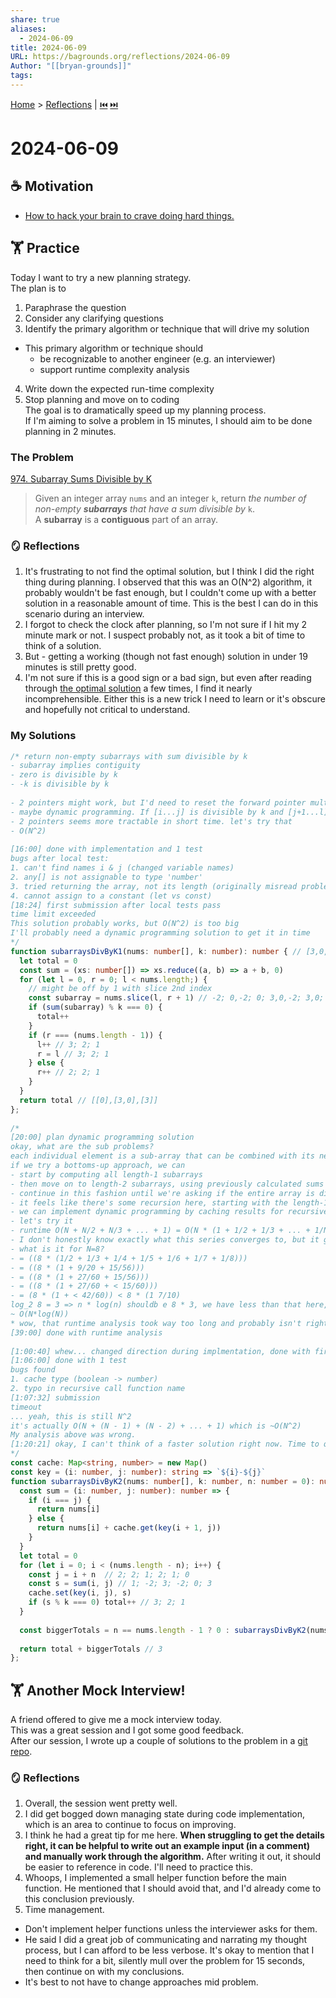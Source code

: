 ```yaml
---  
share: true  
aliases:  
  - 2024-06-09  
title: 2024-06-09  
URL: https://bagrounds.org/reflections/2024-06-09  
Author: "[[bryan-grounds]]"  
tags:   
---  
```

[Home](../index.md) > [Reflections](./index.md) | [⏮️](./2024-06-08.md) [⏭️](./2024-06-10.md)  
# 2024-06-09  
## ☕ Motivation  
- [How to hack your brain to crave doing hard things.](../videos/how-to-hack-your-brain-to-crave-doing-hard-things.md)  
  
## 🏋 Practice  
Today I want to try a new planning strategy.  
The plan is to  
1. Paraphrase the question  
2. Consider any clarifying questions  
3. Identify the primary algorithm or technique that will drive my solution  
- This primary algorithm or technique should  
  - be recognizable to another engineer (e.g. an interviewer)  
  - support runtime complexity analysis  
4. Write down the expected run-time complexity  
5. Stop planning and move on to coding  
The goal is to dramatically speed up my planning process.  
If I'm aiming to solve a problem in 15 minutes, I should aim to be done planning in 2 minutes.  
  
### The Problem  
[974. Subarray Sums Divisible by K](https://leetcode.com/problems/subarray-sums-divisible-by-k)  
> Given an integer array `nums` and an integer `k`, return _the number of non-empty **subarrays** that have a sum divisible by_ `k`.  
> A **subarray** is a **contiguous** part of an array.  
  
### 🪞 Reflections  
1. It's frustrating to not find the optimal solution, but I think I did the right thing during planning. I observed that this was an O(N^2) algorithm, it probably wouldn't be fast enough, but I couldn't come up with a better solution in a reasonable amount of time. This is the best I can do in this scenario during an interview.  
2. I forgot to check the clock after planning, so I'm not sure if I hit my 2 minute mark or not. I suspect probably not, as it took a bit of time to think of a solution.  
3. But - getting a working (though not fast enough) solution in under 19 minutes is still pretty good.  
4. I'm not sure if this is a good sign or a bad sign, but even after reading through [the optimal solution](https://leetcode.com/problems/subarray-sums-divisible-by-k/solution) a few times, I find it nearly incomprehensible. Either this is a new trick I need to learn or it's obscure and hopefully not critical to understand.  
  
### My Solutions  
```ts  
/* return non-empty subarrays with sum divisible by k  
- subarray implies contiguity  
- zero is divisible by k  
- -k is divisible by k  
  
- 2 pointers might work, but I'd need to reset the forward pointer multiple times  
- maybe dynamic programming. If [i...j] is divisible by k and [j+1...l] is divisible by k, then [i...l] is divisible by k  
- 2 pointers seems more tractable in short time. let's try that  
- O(N^2)  
  
[16:00] done with implementation and 1 test  
bugs after local test:  
1. can't find names i & j (changed variable names)  
2. any[] is not assignable to type 'number'  
3. tried returning the array, not its length (originally misread problem)  
4. cannot assign to a constant (let vs const)  
[18:24] first submission after local tests pass  
time limit exceeded  
This solution probably works, but O(N^2) is too big  
I'll probably need a dynamic programming solution to get it in time  
*/  
function subarraysDivByK1(nums: number[], k: number): number { // [3,0,-2] k=3  
  let total = 0  
  const sum = (xs: number[]) => xs.reduce((a, b) => a + b, 0)  
  for (let l = 0, r = 0; l < nums.length;) {  
    // might be off by 1 with slice 2nd index  
    const subarray = nums.slice(l, r + 1) // -2; 0,-2; 0; 3,0,-2; 3,0; 3  
    if (sum(subarray) % k === 0) {  
      total++  
    }  
    if (r === (nums.length - 1)) {  
      l++ // 3; 2; 1  
      r = l // 3; 2; 1  
    } else {  
      r++ // 2; 2; 1  
    }  
  }  
  return total // [[0],[3,0],[3]]  
};  
  
/*  
[20:00] plan dynamic programming solution  
okay, what are the sub problems?  
each individual element is a sub-array that can be combined with its neighbors  
if we try a bottoms-up approach, we can  
- start by computing all length-1 subarrays  
- then move on to length-2 subarrays, using previously calculated sums  
- continue in this fashion until we're asking if the entire array is divisible by k  
- it feels like there's some recursion here, starting with the length-1 and moving up  
- we can implement dynamic programming by caching results for recursive calls  
- let's try it  
- runtime O(N + N/2 + N/3 + ... + 1) = O(N * (1 + 1/2 + 1/3 + ... + 1/N))  
- I don't honestly know exactly what this series converges to, but it grows slowly  
- what is it for N=8?  
- = ((8 * (1/2 + 1/3 + 1/4 + 1/5 + 1/6 + 1/7 + 1/8)))  
- = ((8 * (1 + 9/20 + 15/56)))  
- = ((8 * (1 + 27/60 + 15/56)))  
- = ((8 * (1 + 27/60 + < 15/60)))  
- = (8 * (1 + < 42/60)) < 8 * (1 7/10)  
log_2 8 = 3 => n * log(n) shouldb e 8 * 3, we have less than that here, so maybe this is roughly logarithmic or less  
~ O(N*log(N))  
* wow, that runtime analysis took way too long and probably isn't right  
[39:00] done with runtime analysis  
  
[1:00:40] whew... changed direction during implmentation, done with first pass  
[1:06:00] done with 1 test  
bugs found  
1. cache type (boolean -> number)  
2. typo in recursive call function name  
[1:07:32] submission  
timeout  
... yeah, this is still N^2  
it's actually O(N + (N - 1) + (N - 2) + ... + 1) which is ~O(N^2)  
My analysis above was wrong.  
[1:20:21] okay, I can't think of a faster solution right now. Time to quit.  
*/  
const cache: Map<string, number> = new Map()  
const key = (i: number, j: number): string => `${i}-${j}`  
function subarraysDivByK2(nums: number[], k: number, n: number = 0): number { // [3,0,-2] k=3  
  const sum = (i: number, j: number): number => {  
    if (i === j) {  
      return nums[i]  
    } else {  
      return nums[i] + cache.get(key(i + 1, j))  
    }  
  }  
  let total = 0  
  for (let i = 0; i < (nums.length - n); i++) {  
    const j = i + n  // 2; 2; 1; 2; 1; 0  
    const s = sum(i, j) // 1; -2; 3; -2; 0; 3  
    cache.set(key(i, j), s)  
    if (s % k === 0) total++ // 3; 2; 1  
  }  
    
  const biggerTotals = n == nums.length - 1 ? 0 : subarraysDivByK2(nums, k, n + 1)  
    
  return total + biggerTotals // 3  
};  
```  
  
## 🏋️ Another Mock Interview!  
A friend offered to give me a mock interview today.  
This was a great session and I got some good feedback.  
After our session, I wrote up a couple of solutions to the problem in a [git repo](https://gitlab.com/bagrounds/interview-prep/-/blob/main/src/run-length-encoded-dot-product.ts).  
  
### 🪞 Reflections  
1. Overall, the session went pretty well.  
2. I did get bogged down managing state during code implementation, which is an area to continue to focus on improving.  
3. I think he had a great tip for me here. **When struggling to get the details right, it can be helpful to write out an example input (in a comment) and manually work through the algorithm.** After writing it out, it should be easier to reference in code. I'll need to practice this.  
4. Whoops, I implemented a small helper function before the main function. He mentioned that I should avoid that, and I'd already come to this conclusion previously.  
5. Time management.  
- Don't implement helper functions unless the interviewer asks for them.  
- He said I did a great job of communicating and narrating my thought process, but I can afford to be less verbose. It's okay to mention that I need to think for a bit, silently mull over the problem for 15 seconds, then continue on with my conclusions.  
- It's best to not have to change approaches mid problem.  

